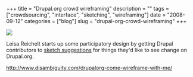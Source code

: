 +++
title = "Drupal.org crowd wireframing"
description = ""
tags = ["crowdsourcing", "interface", "sketching", "wireframing"]
date = "2008-09-12"
categories = ["blog"]
slug = "drupal-org-crowd-wireframing"
+++



  <div class="notebook-screenshot"><a href="http://www.disambiguity.com/drupalorg-come-wireframe-with-me/"><img src="//media.konigi.com/bluga/wt48ca6d5eabb18_0.jpg"/></a></div><p>Leisa Reichelt starts up some participatory design by getting Drupal contributors to <a href="http://www.disambiguity.com/drupalorg-come-wireframe-with-me/">sketch suggestions</a> for things they'd like to see change on Drupal.org.</p>
    
  <a href="http://www.disambiguity.com/drupalorg-come-wireframe-with-me/">http://www.disambiguity.com/drupalorg-come-wireframe-with-me/</a>
